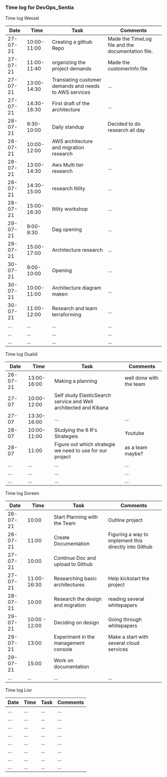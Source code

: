 ### Time log for DevOps_Sentia

Time log Wessel

|Date|Time|Task|Comments|
|----|----|----|--------|
|27-07-21|10:00-11:00|Creating a github Repo|Made the TimeLog file and the documentation file.|
|27-07-21|11:00-11:40|organizing the project demands|Made the customerInfo file|
|27-07-21|13:00-14:30|Translating customer demands and needs to AWS services|...|
|27-07-21|14:30-16:30|First draft of the architecture|...|
|28-07-21|9:30-10:00|Daily standup|Decided to do research all day|
|28-07-21|10:00-12:00|AWS architecture and migration research|...|
|28-07-21|13:00-14:30|Aws Multi tier research|...|
|28-07-21|14:30-15:00|research Itility|...|
|28-07-21|15:00-16:30|Itility workshop|...|
|29-07-21|9:00-9:30|Dag opening|...|
|29-07-21|15:00-17:00|Architecture research|...|
|30-07-21|9:00-10:00|Opening|...|
|30-07-21|10:00-11:00|Architecture diagram maken|...|
|30-07-21|11:00-12:00|Research and learn terraforming|...|
|...|...|...|...|
|...|...|...|...|
|...|...|...|...|

Time log Oualid

|Date|Time|Task|Comments|
|----|----|----|--------|
|26-07-21|13:00-16:00|Making a planning|well done with the team|
|27-07|10:00-12:00|Self study ElasticSearch service and Well architected and Kibana||
|27-07|13:30-16:00|...|...|
|28-07|10:00-11:00|Studying the 6 R's Strategeis|Youtube|
|28-07|11:00|Figure out which strategie we need to use for our project|as a team maybe?|
|...|...|...|...|
|...|...|...|...|
|...|...|...|...|

Time log Doreen

|Date|Time|Task|Comments|
|----|----|----|--------|
|26-07-21|10:00|Start Planning with the Team|Outline project|
|26-07-21|11:00|Create Documentation|Figuring a way to implement this directly into Github|
|27-07-21|10:00|Continue Doc and upload to Github||
|27-07-21|11:00-16:30|Researching basic architectures|Help kickstart the project|
|28-07-21|10:00|Research the design and migration|reading several whitepapers|
|29-07-21|10:00 - 12:00|Deciding on design|Going through whitepapers|
|29-07-21|13:00|Experiment in the management console|Make a start with several cloud services|
|29-07-21|15:00|Work on documentation|
|...|...|...|...|

Time log Lior

|Date|Time|Task|Comments|
|----|----|----|--------|
|...|...|...|...|
|...|...|...|...|
|...|...|...|...|
|...|...|...|...|
|...|...|...|...|
|...|...|...|...|
|...|...|...|...|
|...|...|...|...|
